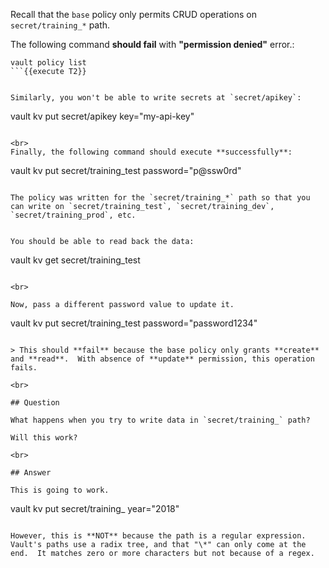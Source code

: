 Recall that the `base` policy only permits CRUD operations on `secret/training_*` path.  

The following command **should fail** with **"permission denied"** error.:

```
vault policy list
```{{execute T2}}


Similarly, you won't be able to write secrets at `secret/apikey`:

```
vault kv put secret/apikey key="my-api-key"
```{{execute T2}}

<br>
Finally, the following command should execute **successfully**:

```
vault kv put secret/training_test password="p@ssw0rd"
```{{execute T2}}

The policy was written for the `secret/training_*` path so that you can write on `secret/training_test`, `secret/training_dev`, `secret/training_prod`, etc.


You should be able to read back the data:

```
vault kv get secret/training_test
```{{execute T2}}

<br>

Now, pass a different password value to update it.

```
vault kv put secret/training_test password="password1234"
```{{execute T2}}

> This should **fail** because the base policy only grants **create** and **read**.  With absence of **update** permission, this operation fails.

<br>

## Question

What happens when you try to write data in `secret/training_` path?

Will this work?
￼
<br>

## Answer

This is going to work.

```
vault kv put secret/training_ year="2018"
```{{execute T2}}

However, this is **NOT** because the path is a regular expression.  Vault's paths use a radix tree, and that "\*" can only come at the end.  It matches zero or more characters but not because of a regex.
